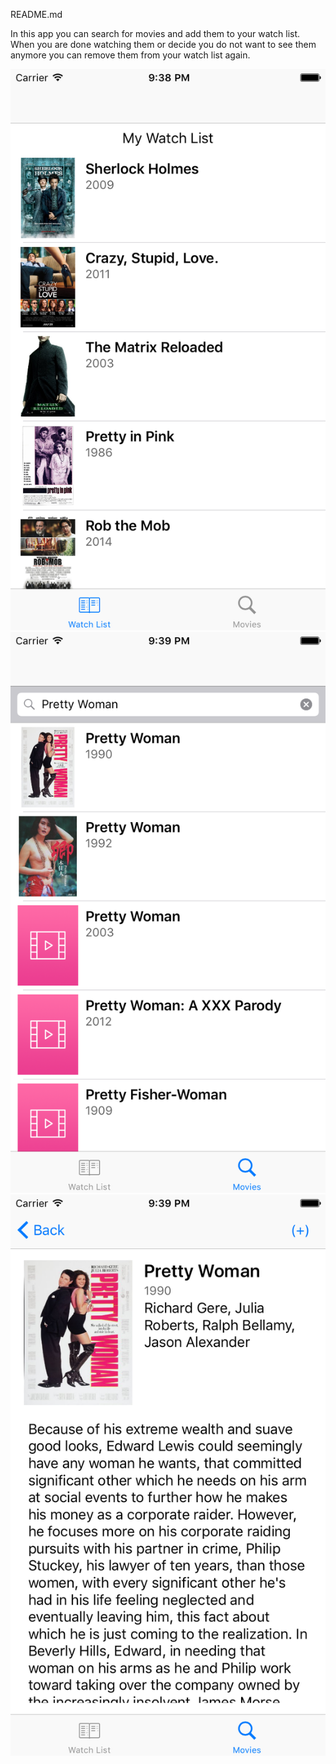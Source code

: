 README.md

In this app you can search for movies and add them to your watch list. When you are done watching them or decide you do not want to see them anymore you can remove them from your watch list again.

![Alt text](screen1.png?raw=true "Title")
![Alt text](screen2.png?raw=true "Title")
![Alt text](screen3.png?raw=true "Title")
